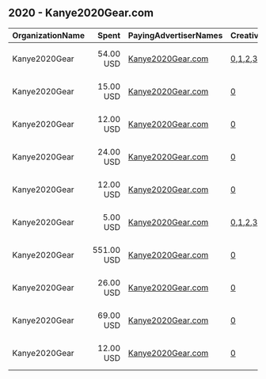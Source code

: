 ## 2020 - Kanye2020Gear.com 
|OrganizationName|Spent|PayingAdvertiserNames|CreativeUrls|Impressions|Genders|AgeBrackets|CountryCodes|BillingAddresses|CandidateBallotInformation|
|:---|---:|:---|:---|---:|:---|:---|:---|:---|:---|
|Kanye2020Gear|54.00 USD|[Kanye2020Gear.com](2020/Kanye2020Gear.com.md)|[0](https://www.snap.com/political-ads/asset/591dfd392d9e4ca74928b67eb259158d6ee39866c4a04920bf9bbadb72b01050?mediaType=png),[1](https://www.snap.com/political-ads/asset/ff6ac16466141a26727fdba0d97e6bda6eac099fb3e4529e9e1cccf6efb951c8?mediaType=png),[2](https://www.snap.com/political-ads/asset/65c52f679b3f04455d7bf1e717cada341e6de677be0d27c4f377f9e3a1d49451?mediaType=png),[3](https://www.snap.com/political-ads/asset/fedb0271e659d4c94771a766c597c7bc34ed74ecd473b646757df91ab18cda0b?mediaType=png)|75,226||18-24|united states|"73 Windsong Ct,EAST AMHERST,14051,US"||
|Kanye2020Gear|15.00 USD|[Kanye2020Gear.com](2020/Kanye2020Gear.com.md)|[0](https://www.snap.com/political-ads/asset/2ad81cdcbb1078d89737f343eefb95daea1227cd30004b4942a3ef5dcf2f227b?mediaType=mp4)|11,873||16-25|united states|"73 Windsong Ct,EAST AMHERST,14051,US"||
|Kanye2020Gear|12.00 USD|[Kanye2020Gear.com](2020/Kanye2020Gear.com.md)|[0](https://www.snap.com/political-ads/asset/293bf8be88b66f6ea171a94e1ded9b99d02829f2a827369b2f2db9c8d497ffef?mediaType=mp4)|10,922||16-24|united states|"73 Windsong Ct,EAST AMHERST,14051,US"|Kanye West|
|Kanye2020Gear|24.00 USD|[Kanye2020Gear.com](2020/Kanye2020Gear.com.md)|[0](https://www.snap.com/political-ads/asset/fedb0271e659d4c94771a766c597c7bc34ed74ecd473b646757df91ab18cda0b?mediaType=png)|6,680||18-36|united states|"73 Windsong Ct,EAST AMHERST,14051,US"|Kanye West|
|Kanye2020Gear|12.00 USD|[Kanye2020Gear.com](2020/Kanye2020Gear.com.md)|[0](https://www.snap.com/political-ads/asset/38dcecb253e4cf804fcc97be3e8fdb20f876128c5b768346ef643e490693c088?mediaType=mp4)|3,988|||united states|"73 Windsong Ct,EAST AMHERST,14051,US"|Kanye West|
|Kanye2020Gear|5.00 USD|[Kanye2020Gear.com](2020/Kanye2020Gear.com.md)|[0](https://www.snap.com/political-ads/asset/591dfd392d9e4ca74928b67eb259158d6ee39866c4a04920bf9bbadb72b01050?mediaType=png),[1](https://www.snap.com/political-ads/asset/ff6ac16466141a26727fdba0d97e6bda6eac099fb3e4529e9e1cccf6efb951c8?mediaType=png),[2](https://www.snap.com/political-ads/asset/65c52f679b3f04455d7bf1e717cada341e6de677be0d27c4f377f9e3a1d49451?mediaType=png),[3](https://www.snap.com/political-ads/asset/fedb0271e659d4c94771a766c597c7bc34ed74ecd473b646757df91ab18cda0b?mediaType=png)|5,503||18-24|united states|"73 Windsong Ct,EAST AMHERST,14051,US"||
|Kanye2020Gear|551.00 USD|[Kanye2020Gear.com](2020/Kanye2020Gear.com.md)|[0](https://www.snap.com/political-ads/asset/293bf8be88b66f6ea171a94e1ded9b99d02829f2a827369b2f2db9c8d497ffef?mediaType=mp4)|403,121||16-24|united states|"73 Windsong Ct,EAST AMHERST,14051,US"|Kanye West|
|Kanye2020Gear|26.00 USD|[Kanye2020Gear.com](2020/Kanye2020Gear.com.md)|[0](https://www.snap.com/political-ads/asset/293bf8be88b66f6ea171a94e1ded9b99d02829f2a827369b2f2db9c8d497ffef?mediaType=mp4)|22,761||16-24|united states|"73 Windsong Ct,EAST AMHERST,14051,US"|Kanye West|
|Kanye2020Gear|69.00 USD|[Kanye2020Gear.com](2020/Kanye2020Gear.com.md)|[0](https://www.snap.com/political-ads/asset/293bf8be88b66f6ea171a94e1ded9b99d02829f2a827369b2f2db9c8d497ffef?mediaType=mp4)|28,207||15-30|united states|"73 Windsong Ct,EAST AMHERST,14051,US"|Kanye West|
|Kanye2020Gear|12.00 USD|[Kanye2020Gear.com](2020/Kanye2020Gear.com.md)|[0](https://www.snap.com/political-ads/asset/293bf8be88b66f6ea171a94e1ded9b99d02829f2a827369b2f2db9c8d497ffef?mediaType=mp4)|9,512||16-24|united states|"73 Windsong Ct,EAST AMHERST,14051,US"|Kanye West|

